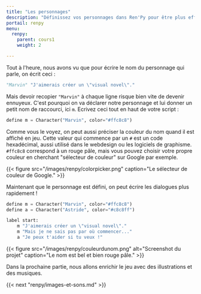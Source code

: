 ```yaml
---
title: "Les personnages"
description: "Définissez vos personnages dans Ren'Py pour être plus efficace et choisir leur couleur."
portail: renpy
menu:
  renpy:
    parent: cours1
    weight: 2

---
```


Tout à l'heure, nous avons vu que pour écrire le nom du personnage qui parle, on écrit ceci :

```python
"Marvin" "J'aimerais créer un \"visual novel\"."
```

Mais devoir recopier `"Marvin"` à chaque ligne risque bien vite de devenir ennuyeux. C'est pourquoi on va déclarer notre personnage et lui donner un petit nom de raccourci, ici `m`. Ecrivez ceci tout en haut de votre script :

```python
define m = Character("Marvin", color="#ffc8c8")
```

Comme vous le voyez, on peut aussi préciser la couleur du nom quand il est affiché en jeu. Cette valeur qui commence par un `#` est un code hexadécimal, aussi utilisé dans le webdesign ou les logiciels de graphisme. `#ffc8c8` correspond à un rouge pâle, mais vous pouvez choisir votre propre couleur en cherchant "sélecteur de couleur" sur Google par exemple.

{{< figure src="/images/renpy/colorpicker.png" caption="Le sélecteur de couleur de Google." >}}

Maintenant que le personnage est défini, on peut écrire les dialogues plus rapidement !

```python
define m = Character("Marvin", color="#ffc8c8")
define a = Character("Astride", color="#c8c8ff")

label start:
    m "J'aimerais créer un \"visual novel\"."
    m "Mais je ne sais pas par où commencer..."
    a "Je peux t'aider si tu veux !"
```

{{< figure src="/images/renpy/couleurdunom.png" alt="Screenshot du projet" caption="Le nom est bel et bien rouge pâle." >}}

Dans la prochaine partie, nous allons enrichir le jeu avec des illustrations et des musiques.

{{< next "renpy/images-et-sons.md" >}}